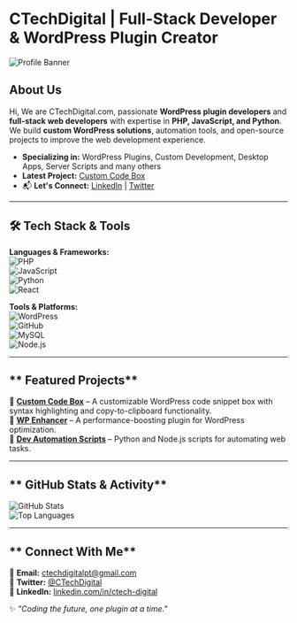 # CTechDigital | Full-Stack Developer & WordPress Plugin Creator

![Profile Banner](https://avatars.githubusercontent.com/u/204920997?v=4)  

## **About Us**  
Hi, We are CTechDigital.com, passionate **WordPress plugin developers** and **full-stack web developers** with expertise in **PHP, JavaScript, and Python**. We build **custom WordPress solutions**, automation tools, and open-source projects to improve the web development experience.  

- **Specializing in:** WordPress Plugins, Custom Development, Desktop Apps, Server Scripts and many others  
- **Latest Project:** [Custom Code Box](https://github.com/yourusername/custom-code-box)  
- 📬 **Let's Connect:** [LinkedIn](https://linkedin.com/in/yourprofile) | [Twitter](https://twitter.com/yourhandle)  

---

## **🛠 Tech Stack & Tools**  
**Languages & Frameworks:**  
![PHP](https://img.shields.io/badge/-PHP-777BB4?style=flat&logo=php&logoColor=white)  
![JavaScript](https://img.shields.io/badge/-JavaScript-F7DF1E?style=flat&logo=javascript&logoColor=black)  
![Python](https://img.shields.io/badge/-Python-3776AB?style=flat&logo=python&logoColor=white)  
![React](https://img.shields.io/badge/-React-61DAFB?style=flat&logo=react&logoColor=black)  

**Tools & Platforms:**  
![WordPress](https://img.shields.io/badge/-WordPress-21759B?style=flat&logo=wordpress&logoColor=white)  
![GitHub](https://img.shields.io/badge/-GitHub-181717?style=flat&logo=github&logoColor=white)  
![MySQL](https://img.shields.io/badge/-MySQL-4479A1?style=flat&logo=mysql&logoColor=white)  
![Node.js](https://img.shields.io/badge/-Node.js-339933?style=flat&logo=node.js&logoColor=white)  

---

## ** Featured Projects**  
🔹 **[Custom Code Box](https://github.com/CTechDigitalpt/custom-code-box)** – A customizable WordPress code snippet box with syntax highlighting and copy-to-clipboard functionality.  
🔹 **[WP Enhancer](https://github.com/CTechDigitalpt/wp-enhancer)** – A performance-boosting plugin for WordPress optimization.  
🔹 **[Dev Automation Scripts](https://github.com/CTechDigitalpte/automation-scripts)** – Python and Node.js scripts for automating web tasks.  

---

## ** GitHub Stats & Activity**  
![GitHub Stats](https://github-readme-stats.vercel.app/api?username=CTechDigitalpt&show_icons=true&theme=radical)  
![Top Languages](https://github-readme-stats.vercel.app/api/top-langs/?username=CTechDigitalpt&layout=compact&theme=radical)  

---

## ** Connect With Me**  
📧 **Email:** ctechdigitalpt@gmail.com  
💬 **Twitter:** [@CTechDigital](https://twitter.com/CTechDigitalpt)  
🔗 **LinkedIn:** [linkedin.com/in/ctech-digital](https://www.linkedin.com/company/ctech-digital/)  

✨ _"Coding the future, one plugin at a time."_ 
